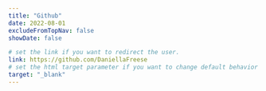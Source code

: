 ```yaml
---
title: "Github"
date: 2022-08-01
excludeFromTopNav: false
showDate: false

# set the link if you want to redirect the user.
link: https://github.com/DaniellaFreese
# set the html target parameter if you want to change default behavior
target: "_blank"
---
```

